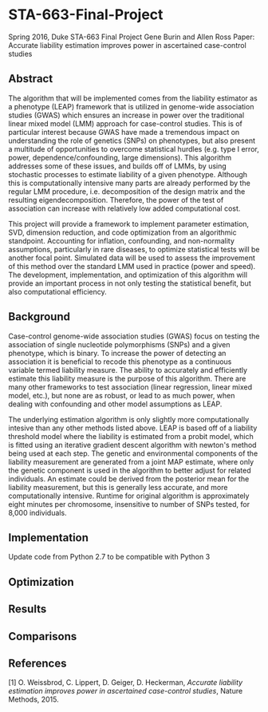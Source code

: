 # STA-663-Final-Project
Spring 2016, Duke STA-663 Final Project
Gene Burin and Allen Ross
Paper: Accurate liability estimation improves power in ascertained case-control studies

## Abstract
The algorithm that will be implemented comes from the liability estimator as a phenotype (LEAP) framework that is utilized in genome-wide association studies (GWAS) which ensures an increase in power over the traditional linear mixed model (LMM) approach for case-control studies. This is of particular interest because GWAS have made a tremendous impact on understanding the role of genetics (SNPs) on phenotypes, but also present a multitude of opportunities to overcome statistical hurdles (e.g. type I error, power,  dependence/confounding, large dimensions). This algorithm addresses some of these issues, and builds off of LMMs, by using stochastic processes to estimate liability of a given phenotype. Although this is computationally intensive many parts are already performed by the regular LMM procedure, i.e. decomposition of the design matrix and the resulting eigendecomposition. Therefore, the power of the test of association can increase with relatively low added computational cost.

This project will provide a framework to implement parameter estimation, SVD, dimension reduction, and code optimization from an algorithmic standpoint. Accounting for inflation, confounding, and non-normality assumptions, particularly in rare diseases, to optimize statistical tests will be another focal point. Simulated data will be used to assess the improvement of this method over the standard LMM used in practice (power and speed). The development, implementation, and optimization of this algorithm will provide an important process in not only testing the statistical benefit, but also computational efficiency.    

## Background
Case-control genome-wide association studies (GWAS) focus on testing the association of single nucleotide polymorphisms (SNPs) and a given phenotype, which is binary. To increase the power of detecting an association it is beneficial to recode this phenotype as a continuous variable termed liability measure. The ability to accurately and efficiently estimate this liability measure is the purpose of this algorithm. There are many other frameworks to test association (linear regression, linear mixed model, etc.), but none are as robust, or lead to as much power, when dealing with confounding and other model assumptions as LEAP.   

The underlying estimation algorithm is only slightly more computationally intesive than any other methods listed above. LEAP is based off of a liability threshold model where the liability is estimated from a probit model, which is fitted using an iterative gradient descent algorithm with newton's method being used at each step. The genetic and environmental components of the liability measurement are generated from a joint MAP estimate, where only the genetic component is used in the algorithm to better adjust for related individuals. An estimate could be derived from the posterior mean for the liability measurement, but this is generally less accurate, and more computationally intensive. Runtime for original algorithm is approximately eight minutes per chromosome, insensitive to number of SNPs tested, for 8,000 individuals.  

## Implementation
Update code from Python 2.7 to be compatible with Python 3

## Optimization

## Results

## Comparisons

## References
[1] O. Weissbrod, C. Lippert, D. Geiger, D. Heckerman, *Accurate liability estimation improves power in ascertained case-control studies*, Nature Methods, 2015.  